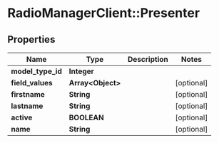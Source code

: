 # RadioManagerClient::Presenter

## Properties
Name | Type | Description | Notes
------------ | ------------- | ------------- | -------------
**model_type_id** | **Integer** |  | 
**field_values** | **Array&lt;Object&gt;** |  | [optional] 
**firstname** | **String** |  | [optional] 
**lastname** | **String** |  | [optional] 
**active** | **BOOLEAN** |  | [optional] 
**name** | **String** |  | [optional] 


